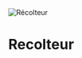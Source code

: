 <div class="icon-container">
  <img src="_media/metiers/récolteur.png" alt="Récolteur" class="icon-title" data-no-zoom />

# Recolteur <!-- {docsify-ignore} -->

</div>